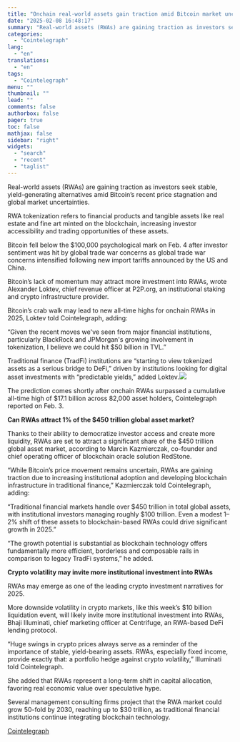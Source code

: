 ```yaml
---
title: "Onchain real-world assets gain traction amid Bitcoin market uncertainty"
date: "2025-02-08 16:48:17"
summary: "Real-world assets (RWAs) are gaining traction as investors seek stable, yield-generating alternatives amid Bitcoin’s recent price stagnation and global market uncertainties.RWA tokenization refers to financial products and tangible assets like real estate and fine art minted on the blockchain, increasing investor accessibility and trading opportunities of these assets.Bitcoin fell below..."
categories:
  - "Cointelegraph"
lang:
  - "en"
translations:
  - "en"
tags:
  - "Cointelegraph"
menu: ""
thumbnail: ""
lead: ""
comments: false
authorbox: false
pager: true
toc: false
mathjax: false
sidebar: "right"
widgets:
  - "search"
  - "recent"
  - "taglist"
---
```


Real-world assets (RWAs) are gaining traction as investors seek stable, yield-generating alternatives amid Bitcoin’s recent price stagnation and global market uncertainties.

RWA tokenization refers to financial products and tangible assets like real estate and fine art minted on the blockchain, increasing investor accessibility and trading opportunities of these assets.

Bitcoin fell below the $100,000 psychological mark on Feb. 4 after investor sentiment was hit by global trade war concerns as global trade war concerns intensified following new import tariffs announced by the US and China.

Bitcoin’s lack of momentum may attract more investment into RWAs, wrote Alexander Loktev, chief revenue officer at P2P.org, an institutional staking and crypto infrastructure provider.

Bitcoin’s crab walk may lead to new all-time highs for onchain RWAs in 2025, Loktev told Cointelegraph, adding:

“Given the recent moves we've seen from major financial institutions, particularly BlackRock and JPMorgan's growing involvement in tokenization, I believe we could hit $50 billion in TVL.”

Traditional finance (TradFi) institutions are “starting to view tokenized assets as a serious bridge to DeFi,” driven by institutions looking for digital asset investments with “predictable yields,” added Loktev.![](https://s3.tradingview.com/news/image/cointelegraph:71cd7af17094b-d3faba94761034f79b8cbb158a89ec01-resized.jpeg)

The prediction comes shortly after onchain RWAs surpassed a cumulative all-time high of $17.1 billion across 82,000 asset holders, Cointelegraph reported on Feb. 3.

**Can RWAs attract 1% of the $450 trillion global asset market?**

Thanks to their ability to democratize investor access and create more liquidity, RWAs are set to attract a significant share of the $450 trillion global asset market, according to Marcin Kazmierczak, co-founder and chief operating officer of blockchain oracle solution RedStone.

“While Bitcoin’s price movement remains uncertain, RWAs are gaining traction due to increasing institutional adoption and developing blockchain infrastructure in traditional finance,” Kazmierczak told Cointelegraph, adding:

“Traditional financial markets handle over $450 trillion in total global assets, with institutional investors managing roughly $100 trillion. Even a modest 1–2% shift of these assets to blockchain-based RWAs could drive significant growth in 2025.”

“The growth potential is substantial as blockchain technology offers fundamentally more efficient, borderless and composable rails in comparison to legacy TradFi systems,” he added.

**Crypto volatility may invite more institutional investment into RWAs**

RWAs may emerge as one of the leading crypto investment narratives for 2025.

More downside volatility in crypto markets, like this week’s $10 billion liquidation event, will likely invite more institutional investment into RWAs, Bhaji Illuminati, chief marketing officer at Centrifuge, an RWA-based DeFi lending protocol.

“Huge swings in crypto prices always serve as a reminder of the importance of stable, yield-bearing assets. RWAs, especially fixed income, provide exactly that: a portfolio hedge against crypto volatility,” Illuminati told Cointelegraph.

She added that RWAs represent a long-term shift in capital allocation, favoring real economic value over speculative hype.

Several management consulting firms project that the RWA market could grow 50-fold by 2030, reaching up to $30 trillion, as traditional financial institutions continue integrating blockchain technology.

[Cointelegraph](https://www.tradingview.com/news/cointelegraph:71cd7af17094b:0-onchain-real-world-assets-gain-traction-amid-bitcoin-market-uncertainty/)
